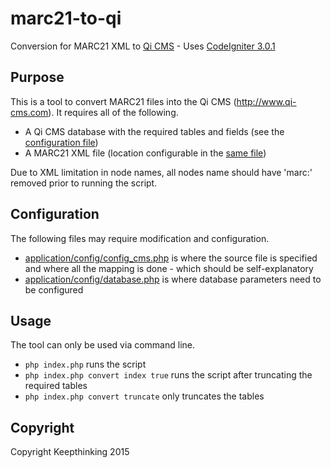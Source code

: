 # marc21-to-qi
Conversion for MARC21 XML to [Qi CMS](www.qi-cms.com) - Uses [CodeIgniter 3.0.1](http://www.codeigniter.com)

Purpose
----------
This is a tool to convert MARC21 files into the Qi CMS (http://www.qi-cms.com). It requires all of the following.

 - A Qi CMS database with the required tables and fields (see the [configuration file](application/config/convert_config.php))
 - A MARC21 XML file (location configurable in the [same file](application/config/convert_config.php))

Due to XML limitation in node names, all nodes name should have 'marc:' removed prior to running the script.

Configuration
----------------
The following files may require modification and configuration.

 - [application/config/config_cms.php](application/config/config_cms.php) is where the source file is specified and where all the mapping is done - which should be self-explanatory
 - [application/config/database.php](application/config/database.php) is where database parameters need to be configured

Usage
-------
The tool can only be used via command line.

 - <code>php index.php</code> runs the script
 - <code>php index.php convert index true</code> runs the script after truncating the required tables
 - <code>php index.php convert truncate</code> only truncates the tables

Copyright
------------
Copyright Keepthinking 2015
